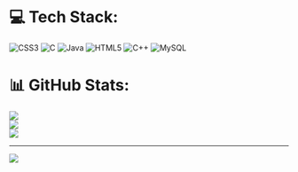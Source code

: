 
# 💻 Tech Stack:
![CSS3](https://img.shields.io/badge/css3-%231572B6.svg?style=for-the-badge&logo=css3&logoColor=white)    ![C](https://img.shields.io/badge/c-%2300599C.svg?style=for-the-badge&logo=c&logoColor=white) ![Java](https://img.shields.io/badge/java-%23ED8B00.svg?style=for-the-badge&logo=openjdk&logoColor=white) ![HTML5](https://img.shields.io/badge/html5-%23E34F26.svg?style=for-the-badge&logo=html5&logoColor=white) ![C++](https://img.shields.io/badge/c++-%2300599C.svg?style=for-the-badge&logo=c%2B%2B&logoColor=white) ![MySQL](https://img.shields.io/badge/mysql-%2300000f.svg?style=for-the-badge&logo=mysql&logoColor=white)
# 📊 GitHub Stats:
![](https://github-readme-stats.vercel.app/api?username=Premkumar-ji&theme=dark&hide_border=false&include_all_commits=false&count_private=false)<br/>
![](https://github-readme-streak-stats.herokuapp.com/?user=Premkumar-ji&theme=dark&hide_border=false)<br/>
![](https://github-readme-stats.vercel.app/api/top-langs/?username=Premkumar-ji&theme=dark&hide_border=false&include_all_commits=false&count_private=false&layout=compact)

---
[![](https://visitcount.itsvg.in/api?id=Premkumar-ji&icon=0&color=1)](https://visitcount.itsvg.in)

<!-- Proudly created with GPRM ( https://gprm.itsvg.in ) -->
